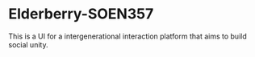 # Elderberry-SOEN357
This is a UI for a intergenerational interaction platform that aims to build social unity.
